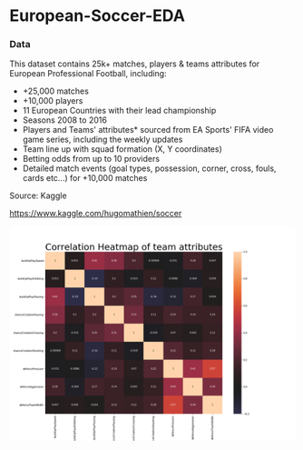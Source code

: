 # European-Soccer-EDA

### Data

This dataset contains 25k+ matches, players & teams attributes for European Professional Football, including:

* +25,000 matches<br/>
* +10,000 players<br/>
* 11 European Countries with their lead championship<br/>
* Seasons 2008 to 2016<br/>
* Players and Teams' attributes* sourced from EA Sports' FIFA video game series, including the weekly updates<br/>
* Team line up with squad formation (X, Y coordinates)<br/>
* Betting odds from up to 10 providers<br/>
* Detailed match events (goal types, possession, corner, cross, fouls, cards etc...) for +10,000 matches<br/>

Source: Kaggle

https://www.kaggle.com/hugomathien/soccer

![](images/teamheatmap.png)